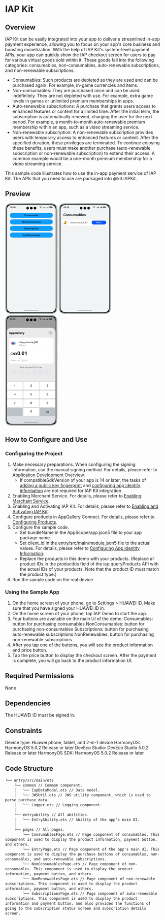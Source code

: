 # IAP Kit

## Overview
IAP Kit can be easily integrated into your app to deliver a streamlined in-app payment experience, allowing you to focus on your app's core business and boosting monetization. With the help of IAP Kit's system-level payment APIs, your app can quickly show the IAP checkout screen for users to pay for various virtual goods sold within it.
These goods fall into the following categories: consumables, non-consumables, auto-renewable subscriptions, and non-renewable subscriptions.
- Consumables: Such products are depleted as they are used and can be purchased again. For example, in-game currencies and items.
- Non-consumables: They are purchased once and can be used indefinitely. They are not depleted with use. For example, extra game levels in games or unlimited premium memberships in apps.
- Auto-renewable subscriptions: A purchase that grants users access to enhanced features or content for a limited time. After the initial term, the subscription is automatically renewed, charging the user for the next period. For example, a month-to-month auto-renewable premium membership within an app, such as a video streaming service.
- Non-renewable subscription: A non-renewable subscription provides users with temporary access to enhanced features or content. After the specified duration, these privileges are terminated. To continue enjoying these benefits, users must make another purchase (auto-renewable subscription or non-renewable subscription) to extend their access. A common example would be a one-month premium membership for a video streaming service.

This sample code illustrates how to use the in-app payment service of IAP Kit. The APIs that you need to use are packaged into @kit.IAPKit.

## Preview

<img src="screenshots/en/entryPage.png" alt="demo entry page" height="360"/>
<img src="screenshots/en/consumablePage.png" alt="demo entry page" height="360"/>
<img src="screenshots/en/cashierPage.png" alt="demo entry page" height="360"/>


## How to Configure and Use
### Configuring the Project
1. Make necessary preparations. When configuring the signing information, use the manual signing method. For details, please refer to [Application Development Overview](https://developer.huawei.com/consumer/en/doc/harmonyos-guides/application-dev-overview).
   - If compatibleSdkVersion of your app is 14 or later, the tasks of [adding a public key fingerprint](https://developer.huawei.com/consumer/en/doc/harmonyos-guides/application-dev-overview#section1726913517284) and [configuring app identity information](https://developer.huawei.com/consumer/en/doc/harmonyos-guides/iap-config-app-identity-info#section96781336145618) are not required for IAP Kit integration.
2. Enabling Merchant Service. For details, please refer to [Enabling Merchant Service](https://developer.huawei.com/consumer/en/doc/harmonyos-guides/iap-enable-merchant-service).
3. Enabling and Activating IAP Kit. For details, please refer to [Enabling and Activating IAP Kit](https://developer.huawei.com/consumer/en/doc/harmonyos-guides/iap-enable-in-app-purchases).
4. Configure products in AppGallery Connect. For details, please refer to [Configuring Products](https://developer.huawei.com/consumer/en/doc/harmonyos-guides/iap-config-product).
5. Configure the sample code.
   - Set bundleName in the AppScope/app.json5 file to your app package name.
   - Set client_id in the entry/src/main/module.json5 file to the actual values. For details, please refer to [Configuring App Identity Information](https://developer.huawei.com/consumer/en/doc/harmonyos-guides/iap-config-app-identity-info).
   - Replace the products in this demo with your products. (Replace all product IDs in the productIds field of the iap.queryProducts API with the actual IDs of your products. Note that the product ID must match the product type.)
6. Run the sample code on the real device.

### Using the Sample App

1. On the home screen of your phone, go to Settings > HUAWEI ID. Make sure that you have signed your HUAWEI ID in.
2. On the home screen of your phone, tap IAP Demo to start the app.
3. Four buttons are available on the main UI of the demo:
   Consumables: button for purchasing consumables
   NonConsumables: button for purchasing non-consumables
   Subscriptions: button for purchasing auto-renewable subscriptions
   NonRenewables: button for purchasing non-renewable subscriptions
4. After you tap one of the buttons, you will see the product information and price button.
5. Tap the price button to display the checkout screen. After the payment is complete, you will go back to the product information UI.

## Required Permissions

None

## Dependencies

The HUAWEI ID must be signed in.

## Constraints
Device type: Huawei phone, tablet, and 2-in-1 device
HarmonyOS: HarmonyOS 5.0.2 Release or later
DevEco Studio: DevEco Studio 5.0.2 Release or later
HarmonyOS SDK: HarmonyOS 5.0.2 Release or later

## Code Structure
```
└── entry/src/main/ets
    └── common // Common component.
    │   └── IapDataModel.ets // Data model.
    │   └── JWSUtil.ets // JWS utility component, which is used to parse purchase data.
    │   └── Logger.ets // Logging component.
    │
    └── entryability // All abilities.
    │   └── EntryAbility.ets // Ability of the app's main UI.
    │
    └── pages // All pages.
        └── ConsumablesPage.ets // Page component of consumables. This component is used to display the product information, payment button, and others.
        └── EntryPage.ets // Page component of the app's main UI. This component is used to display the purchase buttons of consumables, non-consumables, and auto-renewable subscriptions.
        └── NonConsumablesPage.ets // Page component of non-consumables. This component is used to display the product information, payment button, and others.
        └── NonRenewablesPage.ets // Page component of non-renewable subscriptions. This component is used to display the product information, payment button, and others.
        └── SubscriptionsPage.ets // Page component of auto-renewable subscriptions. This component is used to display the product information and payment button, and also provides the functions of going to the subscription status screen and subscription details screen.
```